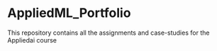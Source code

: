 # AppliedML_Portfolio
This repository contains all the assignments and case-studies for the Appliedai course
